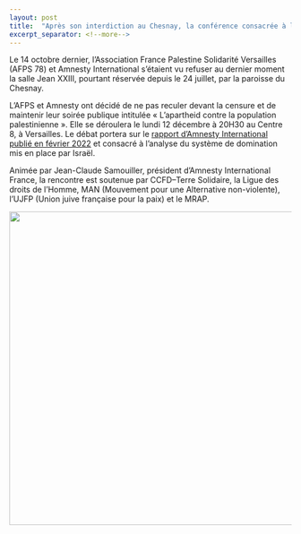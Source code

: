 ```yaml
---
layout: post
title:  "Après son interdiction au Chesnay, la conférence consacrée à l’apartheid israélien aura lieu à Versailles le 12 décembre à 20h30 au centre Huit"
excerpt_separator: <!--more-->
---
```


Le 14 octobre dernier, l’Association France Palestine Solidarité Versailles (AFPS 78) et Amnesty International s’étaient vu refuser au dernier moment la salle Jean XXIII, pourtant réservée depuis le 24 juillet, par la paroisse du Chesnay.

L’AFPS et Amnesty ont décidé de ne pas reculer devant la censure et de maintenir leur soirée publique intitulée « L’apartheid contre la population palestinienne ». Elle se déroulera le lundi 12 décembre à 20H30 au Centre 8, à Versailles. Le débat portera sur le [rapport d’Amnesty International publié en février 2022](https://www.amnesty.org/fr/latest/campaigns/2022/02/israels-system-of-apartheid/) et consacré à l’analyse du système de domination mis en place par Israël. 

Animée par Jean-Claude Samouiller, président d’Amnesty International France, la rencontre est soutenue par CCFD–Terre Solidaire, la Ligue des droits de l’Homme, MAN (Mouvement pour une Alternative non-violente), l’UJFP (Union juive française pour la paix) et le MRAP. 

<img src="{{site.url}}/assets/images/Apartheid/ap2.jfif" width="560">